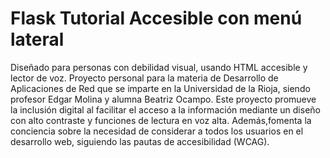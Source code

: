 # Flask Tutorial Accesible con menú lateral
Diseñado para personas con debilidad visual, usando HTML accesible y lector de voz.
Proyecto personal para la materia de Desarrollo de Aplicaciones de Red que se imparte en la 
Universidad de la Rioja, siendo profesor Edgar Molina y alumna Beatriz Ocampo.
Este proyecto promueve la inclusión digital al facilitar el acceso a la información mediante un diseño con alto contraste y funciones de lectura en voz alta. Además,fomenta la conciencia sobre la necesidad de considerar a todos los usuarios en el desarrollo web, siguiendo las pautas de accesibilidad (WCAG).